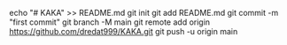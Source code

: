 echo "# KAKA" >> README.md
git init
git add README.md
git commit -m "first commit"
git branch -M main
git remote add origin https://github.com/dredat999/KAKA.git
git push -u origin main
